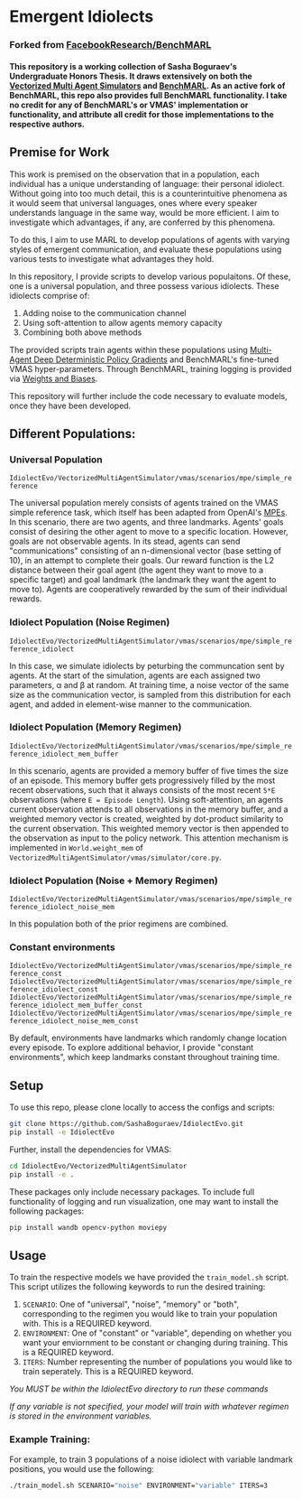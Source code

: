 # Emergent Idiolects 
### Forked from [FacebookResearch/BenchMARL](https://github.com/facebookresearch/BenchMARL)

#### This repository is a working collection of Sasha Boguraev's Undergraduate Honors Thesis. It draws extensively on both the [Vectorized Multi Agent Simulators](https://github.com/proroklab/VectorizedMultiAgentSimulator) and [BenchMARL](https://github.com/facebookresearch/BenchMARL). As an active fork of BenchMARL, this repo also provides full BenchMARL functionality. I take no credit for any of BenchMARL's or VMAS' implementation or functionality, and attribute all credit for those implementations to the respective authors.


## Premise for Work

This work is premised on the observation that in a population, each individual has a unique understanding of language: their personal idiolect. Without going into too much detail, this is a counterintuitive phenomena as it would seem that universal languages, ones where every speaker understands language in the same way, would be more efficient. I aim to investigate which advantages, if any, are conferred by this phenomena.

To do this, I aim to use MARL to develop populations of agents with varying styles of emergent communication, and evaluate these populations using various tests to investigate what advantages they hold.

In this repository, I provide scripts to develop various populaitons. Of these, one is a universal population, and three possess various idiolects. These idiolects comprise of:
1. Adding noise to the communication channel 
2. Using soft-attention to allow agents memory capacity
3. Combining both above methods

The provided scripts train agents within these populations using [Multi-Agent Deep Deterministic Policy Gradients](https://arxiv.org/abs/1706.02275) and BenchMARL's fine-tuned VMAS hyper-parameters. Through BenchMARL, training logging is provided via [Weights and Biases](https://wandb.ai/site). 

This repository will further include the code necessary to evaluate models, once they have been developed.

## Different Populations:

### Universal Population

`IdiolectEvo/VectorizedMultiAgentSimulator/vmas/scenarios/mpe/simple_reference`

The universal population merely consists of agents trained on the VMAS simple reference task, which itself has been adapted from OpenAI's [MPEs](https://github.com/openai/multiagent-particle-envs). In this scenario, there are two agents, and three landmarks. Agents' goals consist of desiring the other agent to move to a specific location. However, goals are not observable agents. In its stead, agents can send "communications" consisting of an n-dimensional vector (base setting of 10), in an attempt to complete their goals. Our reward function is the L2 distance between their goal agent (the agent they want to move to a specific target) and goal landmark (the landmark they want the agent to move to). Agents are cooperatively rewarded by the sum of their individual rewards.

### Idiolect Population (Noise Regimen)

`IdiolectEvo/VectorizedMultiAgentSimulator/vmas/scenarios/mpe/simple_reference_idiolect`

In this case, we simulate idiolects by peturbing the communcation sent by agents. At the start of the simulation, agents are each assigned two parameters, &alpha; and &beta; at random. At training time, a noise vector of the same size as the communication vector, is sampled from this distribution for each agent, and added in element-wise manner to the communication.

### Idiolect Population (Memory Regimen)

`IdiolectEvo/VectorizedMultiAgentSimulator/vmas/scenarios/mpe/simple_reference_idiolect_mem_buffer`

In this scenario, agents are provided a memory buffer of five times the size of an episode. This memory buffer gets progressively filled by the most recent observations, such that it always consists of the most recent `5*E` observations (where `E = Episode Length`). Using soft-attention, an agents current observation attends to all observations in the memory buffer, and a weighted memory vector is created, weighted by dot-product similarity to the current observation. This weighted memory vector is then appended to the observation as input to the policy network. This attention mechanism is implemented in `World.weight_mem` of `VectorizedMultiAgentSimulator/vmas/simulator/core.py`.

### Idiolect Population (Noise + Memory Regimen)

`IdiolectEvo/VectorizedMultiAgentSimulator/vmas/scenarios/mpe/simple_reference_idiolect_noise_mem`

In this population both of the prior regimens are combined.

### Constant environments

`IdiolectEvo/VectorizedMultiAgentSimulator/vmas/scenarios/mpe/simple_reference_const`
`IdiolectEvo/VectorizedMultiAgentSimulator/vmas/scenarios/mpe/simple_reference_idiolect_const`
`IdiolectEvo/VectorizedMultiAgentSimulator/vmas/scenarios/mpe/simple_reference_idiolect_mem_buffer_const`
`IdiolectEvo/VectorizedMultiAgentSimulator/vmas/scenarios/mpe/simple_reference_idiolect_noise_mem_const`

By default, environments have landmarks which randomly change location every episode. To explore additional behavior, I provide "constant environments", which keep landmarks constant throughout training time.


## Setup

To use this repo, please clone locally to access the configs and scripts:
```bash
git clone https://github.com/SashaBoguraev/IdiolectEvo.git
pip install -e IdiolectEvo
```
Further, install the dependencies for VMAS:
```bash
cd IdiolectEvo/VectorizedMultiAgentSimulator
pip install -e .
```
These packages only include necessary packages. To include full functionality of logging and run visualization, one may want to install the following packages:
```bash
pip install wandb opencv-python moviepy
```

## Usage

To train the respective models we have provided the `train_model.sh` script. This script utilizes the following keywords to run the desired training:
1. `SCENARIO`: One of "universal", "noise", "memory" or "both", corresponding to the regimen you would like to train your population with. This is a REQUIRED keyword.
2. `ENVIRONMENT`: One of "constant" or "variable", depending on whether you want your enviornment to be constant or changing during training. This is a REQUIRED keyword.
3. `ITERS`: Number representing the number of populations you would like to train seperately. This is a REQUIRED keyword. 

*You MUST be within the IdiolectEvo directory to run these commands*

*If any variable is not specified, your model will train with whatever regimen is stored in the environment variables.*

### Example Training:

For example, to train 3 populations of a noise idiolect with variable landmark positions, you would use the following:

```bash
./train_model.sh SCENARIO="noise" ENVIRONMENT="variable" ITERS=3 
``````
